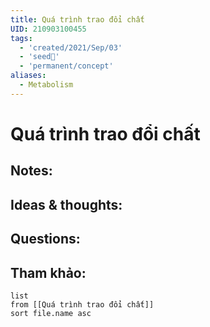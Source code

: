 ```yaml
---
title: Quá trình trao đổi chất
UID: 210903100455
tags:
  - 'created/2021/Sep/03'
  - 'seed🥜'
  - 'permanent/concept'
aliases:
  - Metabolism
---
```

# Quá trình trao đổi chất

## Notes:


## Ideas & thoughts:

## Questions:


## Tham khảo:
```dataview
list
from [[Quá trình trao đổi chất]]
sort file.name asc
```